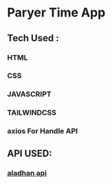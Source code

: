 # Paryer Time App 

## Tech Used :
### HTML 
### CSS
### JAVASCRIPT
### TAILWINDCSS
### axios For Handle API
## API USED: 
### [aladhan api](https://aladhan.com/)